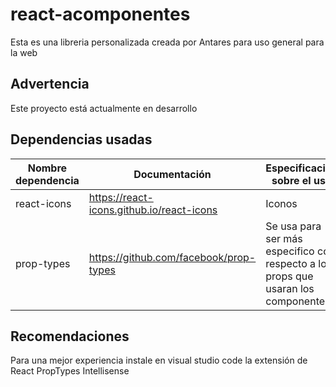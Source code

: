 # react-acomponentes
Esta es una libreria personalizada creada por Antares para uso general para la web

## Advertencia
Este proyecto está actualmente en desarrollo

## Dependencias usadas

| Nombre dependencia | Documentación                             | Especificación sobre el uso                                                        |
| -- | -- | -- |
| react-icons        | https://react-icons.github.io/react-icons | Iconos                                                                             |
| prop-types         | https://github.com/facebook/prop-types    | Se usa para ser más especifico con respecto a los props que usaran los componentes |

## Recomendaciones
Para una mejor experiencia instale en visual studio code la extensión de React PropTypes Intellisense